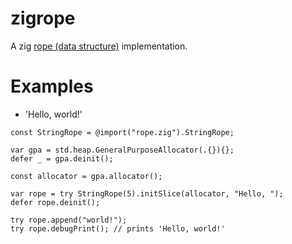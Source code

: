 
# zigrope
A zig [rope (data structure)](https://en.wikipedia.org/wiki/Rope_(data_structure)) implementation.
# Examples
- 'Hello, world!'
```zig
const StringRope = @import("rope.zig").StringRope;

var gpa = std.heap.GeneralPurposeAllocator(.{}){};
defer _ = gpa.deinit();

const allocator = gpa.allocator();

var rope = try StringRope(5).initSlice(allocator, "Hello, ");
defer rope.deinit();

try rope.append("world!");
try rope.debugPrint(); // prints 'Hello, world!'
```
